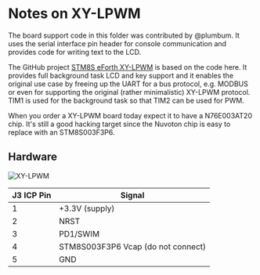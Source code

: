 # Notes on XY-LPWM

The board support code in this folder was contributed by @plumbum. It uses the serial interface pin header for console communication and provides code for writing text to the LCD.

The GitHub project [STM8S eForth XY-LPWM](https://github.com/TG9541/XY-LPWM) is based on the code here. It provides full background task LCD and key support and it enables the original use case by freeing up the UART for a bus protocol, e.g. MODBUS or even for supporting the original (rather minimalistic) XY-LPWM protocol. TIM1 is used for the background task so that TIM2 can be used for PWM.

When you order a XY-LPWM board today expect it to have a N76E003AT20 chip. It's still a good hacking target since the Nuvoton chip is easy to replace with an STM8S003F3P6.

## Hardware

![XY-LPWM](https://raw.githubusercontent.com/wiki/plumbum/stm8ef/helo_forth.jpg)

J3 ICP Pin|Signal
-|-
1|+3.3V (supply)
2|NRST
3|PD1/SWIM
4|STM8S003F3P6 Vcap (do not connect)
5|GND
